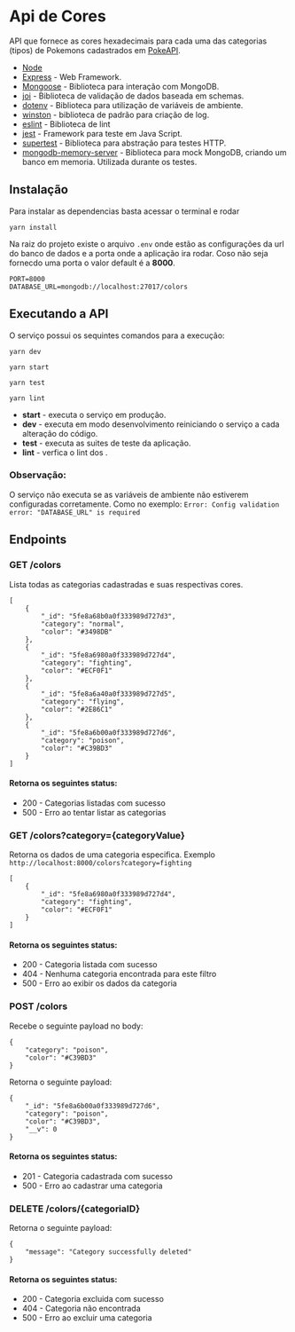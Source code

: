 # Api de Cores

API que fornece as cores hexadecimais para cada uma das categorias (tipos) de Pokemons cadastrados em [PokeAPI](https://pokeapi.co/api/v2/type).

- [Node](https://nodejs.org/en/)
- [Express](https://expressjs.com/pt-br/) - Web Framework.
- [Mongoose](https://mongoosejs.com/) - Biblioteca para interação com MongoDB.
- [joi](https://joi.dev/api/) - Biblioteca de validação de dados baseada em schemas.
- [dotenv](https://github.com/motdotla/dotenv#readme) - Biblioteca para utilização de variáveis de ambiente.
- [winston](https://github.com/winstonjs/winston#readme) - biblioteca de padrão para criação de log.
- [eslint](https://eslint.org/) - Biblioteca de lint
- [jest](https://jestjs.io/en/) - Framework para teste em Java Script.
- [supertest](https://github.com/visionmedia/supertest#readme) - Biblioteca para abstração para testes HTTP.
- [mongodb-memory-server](https://github.com/winstonjs/winston#readme) - Biblioteca para mock MongoDB, criando um banco em memoria. Utilizada durante os testes.


## Instalação

Para instalar as dependencias basta acessar o terminal e rodar

```
yarn install
```
Na raiz do projeto existe o arquivo ``.env`` onde estão as configurações da url do banco de dados e a porta onde a aplicação ira rodar. Coso não seja fornecdo uma porta o valor default é a **8000**.

```
PORT=8000
DATABASE_URL=mongodb://localhost:27017/colors
```

## Executando a API

O serviço possui os sequintes comandos para a execução:

```
yarn dev
```

```
yarn start
```

```
yarn test
```

```
yarn lint
```

- **start** - executa o serviço em produção.
- **dev** - executa em modo desenvolvimento reiniciando o serviço a cada alteração do código.
- **test** - executa as suites de teste da aplicação.
- **lint** - verfica o lint dos .

### Observação:
O serviço não executa se as variáveis de ambiente não estiverem configuradas corretamente. Como no exemplo:
``Error: Config validation error: "DATABASE_URL" is required`` 

## Endpoints

### GET /colors
Lista todas as categorias cadastradas e suas respectivas cores.
```
[
    {
        "_id": "5fe8a68b0a0f333989d727d3",
        "category": "normal",
        "color": "#3498DB"
    },
    {
        "_id": "5fe8a6980a0f333989d727d4",
        "category": "fighting",
        "color": "#ECF0F1"
    },
    {
        "_id": "5fe8a6a40a0f333989d727d5",
        "category": "flying",
        "color": "#2E86C1"
    },
    {
        "_id": "5fe8a6b00a0f333989d727d6",
        "category": "poison",
        "color": "#C39BD3"
    }
]

```
#### Retorna os seguintes status:
- 200 - Categorias listadas com sucesso
- 500 - Erro ao tentar listar as categorias


### GET /colors?category={categoryValue}
Retorna os dados de uma categoria especifica. Exemplo ``http://localhost:8000/colors?category=fighting``

```
[
    {
        "_id": "5fe8a6980a0f333989d727d4",
        "category": "fighting",
        "color": "#ECF0F1"
    }
]
```

#### Retorna os seguintes status:
- 200 - Categoria listada com sucesso
- 404 - Nenhuma categoria encontrada para este filtro
- 500 - Erro ao exibir os dados da categoria


### POST /colors

Recebe o seguinte payload no body:
```
{
    "category": "poison",
    "color": "#C39BD3"
}
```
Retorna o seguinte payload:

```
{
    "_id": "5fe8a6b00a0f333989d727d6",
    "category": "poison",
    "color": "#C39BD3",
    "__v": 0
}
```

#### Retorna os seguintes status:
- 201 - Categoria cadastrada com sucesso
- 500 - Erro ao cadastrar uma categoria

### DELETE /colors/{categoriaID}

Retorna o seguinte payload:

```
{
    "message": "Category successfully deleted"
}
```
#### Retorna os seguintes status:
- 200 - Categoria excluida com sucesso
- 404 - Categoria não encontrada
- 500 - Erro ao excluir uma categoria


